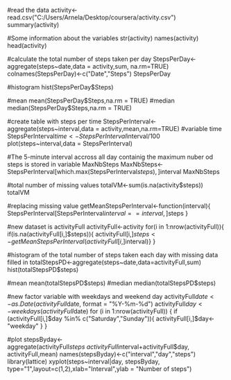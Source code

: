 #read the data
activity<-read.csv("C:/Users/Arnela/Desktop/coursera/activity.csv")
summary(activity)

#Some information about the variables
str(activity)
names(activity)
head(activity)

#calculate the total number of steps taken per day
StepsPerDay<-aggregate(steps~date,data = activity,sum, na.rm=TRUE)
colnames(StepsPerDay)<-c("Date","Steps")
StepsPerDay

#histogram 
hist(StepsPerDay$Steps)

#mean
mean(StepsPerDay$Steps,na.rm = TRUE)
#median
median(StepsPerDay$Steps,na.rm = TRUE)

#create table with steps per time
StepsPerInterval<-aggregate(steps~interval,data = activity,mean,na.rm=TRUE)
#variable time
StepsPerInterval$time<-StepsPerInterval$interval/100
plot(steps~interval,data = StepsPerInterval)

#The 5-minute interval accross all day containig the maximum nuber od steps is stored in variable MaxNbSteps
MaxNbSteps<-StepsPerInterval[which.max(StepsPerInterval$steps),]$interval
MaxNbSteps

#total number of missing values
totalVM<-sum(is.na(activity$steps))
totalVM

#replacing missing value
getMeanStepsPerInterval<-function(interval){
  StepsPerInterval[StepsPerInterval$interval==interval,]$steps
}

#new dataset is activityFull
activityFull<-activity
for(i in 1:nrow(activityFull)){
  if(is.na(activityFull[i,]$steps)){
    activityFull[i,]$steps<-getMeanStepsPerInterval(activityFull[i,]$interval)}
}

#histogram of the total number of steps taken each day with missing data filled in
totalStepsPD<-aggregate(steps~date,data=activityFull,sum)
hist(totalStepsPD$steps)

#mean
mean(totalStepsPD$steps)
#median
median(totalStepsPD$steps)

#new factor variable with weekdays and weekend day
activityFull$date<-as.Date(activityFull$date, format = "%Y-%m-%d")
activityFull$day<-weekdays(activityFull$date)
for (i in 1:nrow(activityFull)) {
  if (activityFull[i,]$day %in% c("Saturday","Sunday")){
    activityFull[i,]$day<-"weekday"
  }
}

#plot
stepsByday<-aggregate(activityFull$steps~activityFull$interval+activityFull$day, activityFull,mean)
names(stepsByday)<-c("interval","day","steps")
library(lattice)
xyplot(steps~interval|day, stepsByday, type="1",layout=c(1,2),xlab="Interval",ylab = "Number of steps")